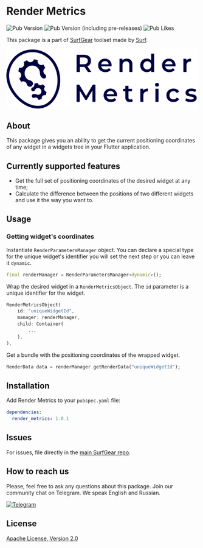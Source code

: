 # Render Metrics
![Pub Version](https://img.shields.io/pub/v/render_metrics)
![Pub Version (including pre-releases)](https://img.shields.io/pub/v/render_metrics?include_prereleases)
![Pub Likes](https://badgen.net/pub/likes/render_metrics)

This package is a part of [SurfGear](https://github.com/surfstudio/SurfGear) toolset made by [Surf](https://surf.ru/).

[![SurfGear](logo.png)](https://github.com/surfstudio/SurfGear)

## About
This package gives you an ability to get the current positioning coordinates of any widget in a widgets tree in your Flutter application.

## Currently supported features

- Get the full set of positioning coordinates of the desired widget at any time;
- Calculate the difference between the positions of two different widgets and use it the way you want to.

## Usage

### Getting widget's coordinates

Instantiate `RenderParametersManager` object. You can declare a special type for the unique widget's identifier you will set the next step or you can leave it `dynamic`.

```dart
final renderManager = RenderParametersManager<dynamic>();
```

Wrap the desired widget in a `RenderMetricsObject`. The `id` parameter is a unique identifier for the widget.

```dart
RenderMetricsObject(
    id: "uniqueWidgetId",
    manager: renderManager,
    child: Container(
        ...
    ),
),
```

Get a bundle with the positioning coordinates of the wrapped widget.

```dart
RenderData data = renderManager.getRenderData("uniqueWidgetId");
```
## Installation

Add Render Metrics to your `pubspec.yaml` file:

```yaml
dependencies:
  render_metrics: 1.0.1
```

## Issues
For issues, file directly in the [main SurfGear repo]().
## How to reach us

Please, feel free to ask any questions about this package. Join our community chat on Telegram. We speak English and Russian.

[![Telegram](https://img.shields.io/badge/chat-on%20Telegram-blue.svg)](https://t.me/SurfGear)

## License

[Apache License, Version 2.0](http://www.apache.org/licenses/LICENSE-2.0)

